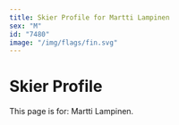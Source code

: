 ```yaml
---
title: Skier Profile for Martti Lampinen
sex: "M"
id: "7480"
image: "/img/flags/fin.svg" 
---
```


# Skier Profile

This page is for: Martti Lampinen.
    